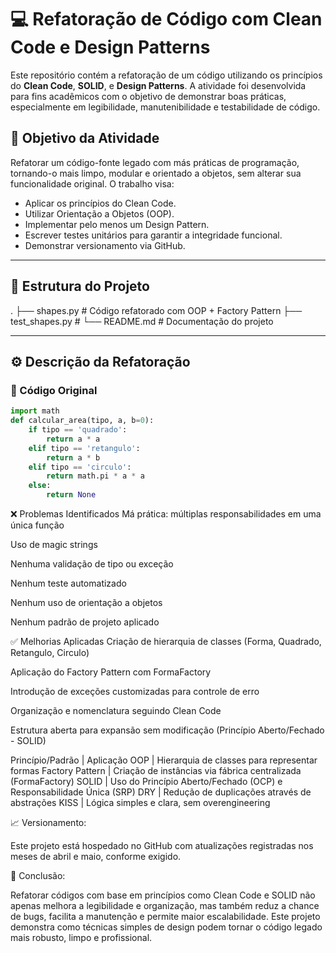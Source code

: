 # 💻 Refatoração de Código com Clean Code e Design Patterns

Este repositório contém a refatoração de um código utilizando os princípios do **Clean Code**, **SOLID**, e **Design Patterns**. A atividade foi desenvolvida para fins acadêmicos com o objetivo de demonstrar boas práticas, especialmente em legibilidade, manutenibilidade e testabilidade de código.

## 🎯 Objetivo da Atividade

Refatorar um código-fonte legado com más práticas de programação, tornando-o mais limpo, modular e orientado a objetos, sem alterar sua funcionalidade original. O trabalho visa:

- Aplicar os princípios do Clean Code.
- Utilizar Orientação a Objetos (OOP).
- Implementar pelo menos um Design Pattern.
- Escrever testes unitários para garantir a integridade funcional.
- Demonstrar versionamento via GitHub.

---

## 📂 Estrutura do Projeto

. ├── shapes.py # Código refatorado com OOP + Factory Pattern ├── test_shapes.py # └── README.md # Documentação do projeto


---

## ⚙️ Descrição da Refatoração

### 🔴 Código Original

```python
import math
def calcular_area(tipo, a, b=0):
    if tipo == 'quadrado':
        return a * a
    elif tipo == 'retangulo':
        return a * b
    elif tipo == 'circulo':
        return math.pi * a * a
    else:
        return None
```

❌ Problemas Identificados
Má prática: múltiplas responsabilidades em uma única função

Uso de magic strings

Nenhuma validação de tipo ou exceção

Nenhum teste automatizado

Nenhum uso de orientação a objetos

Nenhum padrão de projeto aplicado

✅ Melhorias Aplicadas
Criação de hierarquia de classes (Forma, Quadrado, Retangulo, Circulo)

Aplicação do Factory Pattern com FormaFactory

Introdução de exceções customizadas para controle de erro

Organização e nomenclatura seguindo Clean Code

Estrutura aberta para expansão sem modificação (Princípio Aberto/Fechado - SOLID)

Princípio/Padrão | Aplicação
OOP | Hierarquia de classes para representar formas
Factory Pattern | Criação de instâncias via fábrica centralizada (FormaFactory)
SOLID | Uso do Princípio Aberto/Fechado (OCP) e Responsabilidade Única (SRP)
DRY | Redução de duplicações através de abstrações
KISS | Lógica simples e clara, sem overengineering


📈 Versionamento:

Este projeto está hospedado no GitHub com atualizações registradas nos meses de abril e maio, conforme exigido.

🧾 Conclusão:

Refatorar códigos com base em princípios como Clean Code e SOLID não apenas melhora a legibilidade e organização, mas também reduz a chance de bugs, facilita a manutenção e permite maior escalabilidade.
Este projeto demonstra como técnicas simples de design podem tornar o código legado mais robusto, limpo e profissional.

